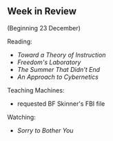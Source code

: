 ## Week in Review
(Beginning 23 December)

Reading:
* *Toward a Theory of Instruction*
* *Freedom's Laboratory*
* *The Summer That Didn't End*
* *An Approach to Cybernetics*

Teaching Machines:
* requested BF Skinner's FBI file

Watching:
* _Sorry to Bother You_
